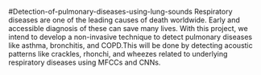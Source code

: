 #Detection-of-pulmonary-diseases-using-lung-sounds
Respiratory diseases are one of the leading causes of death worldwide. Early and accessible diagnosis of these can save many lives. With this project, we intend to develop a non-invasive technique to detect pulmonary diseases like asthma, bronchitis, and COPD.This will be done by detecting acoustic patterns like crackles, rhonchi, and wheezes related to underlying respiratory diseases using MFCCs and CNNs.
